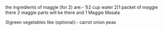 the ingredients of maggie (for 2) are:-
1)2 cup water
2)1 packet of maggie 
   there 2 maggie parts will be there and 1 Maggie Masala

3)green vegetables like (optional):-
   carrot
   onion
   peas

